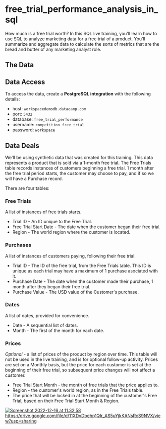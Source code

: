 # free_trial_performance_analysis_in_sql
How much is a free trial worth? In this SQL live training, you'll learn how to use SQL to analyze marketing data for a free trial of a product. You’ll summarize and aggregate data to calculate the sorts of metrics that are the bread and butter of any marketing analyst role.

## The Data

## Data Access

To access the data, create a **PostgreSQL integration** with the following details:

- host: `workspacedemodb.datacamp.com`
- port: `5432`
- database: `free_trial_performance`
- username: `competition_free_trial`
- password: `workspace`

## Data Deals

We'll be using synthetic data that was created for this training. This data represents a product that is sold via a 1-month free trial. The Free Trials table records instances of customers beginning a free trial. 1 month after the free trial period starts, the customer may choose to pay, and if so we will have a Purchase record.

There are four tables:

### Free Trials
A list of instances of free trials starts.

- Trial ID - An ID unique to the Free Trial.
- Free Trial Start Date - The date when the customer began their free trial.
- Region - The world region where the customer is located.

### Purchases
A list of instances of customers paying, following their free trial.

- Trial ID - The ID of the free trial, from the Free Trials table. This ID is unique as each trial may have a maximum of 1 purchase asociated with it.
- Purchase Date - The date when the customer made their purchase, 1 month after they began their free trial.
- Purchase Value - The USD value of the Customer's purchase.

### Dates
A list of dates, provided for convenience.

- Date - A sequential list of dates.
- Month - The first of the month for each date.

### Prices
_Optional_ - a list of prices of the product by region over time. This table will not be used in the live training, and is for optional follow-up activity. Prices are set on a Monthly basis, but the price for each customer is set at the beginning of their free trial, so subsequent price changes will not affect a customer.

- Free Trial Start Month - the month of free trials that the price applies to.
- Region - the customer's world region, as in the Free Trials table.
- The price that will be locked in at the beginning of the customer's Free Trial, based on their Free Trial Start Month & Region.

[![Screenshot 2022-12-16 at 11.32.58](Screenshot%202022-12-16%20at%2011.32.58.png)](https://drive.google.com/file/d/11XDvDbehp1QIr_AS5uYjkKANsRcS9NVX/view?usp=sharing)https://drive.google.com/file/d/11XDvDbehp1QIr_AS5uYjkKANsRcS9NVX/view?usp=sharing


